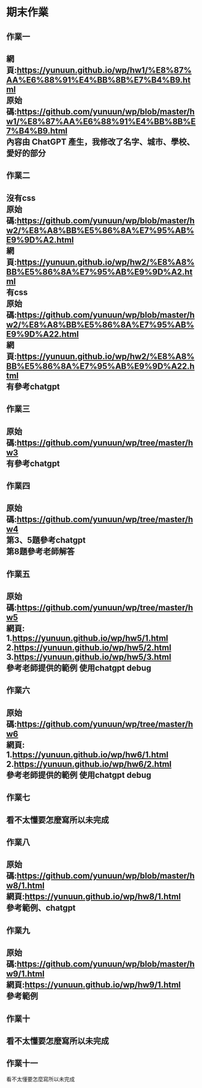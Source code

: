 # 期末作業
## 作業一

網頁:https://yunuun.github.io/wp/hw1/%E8%87%AA%E6%88%91%E4%BB%8B%E7%B4%B9.html  
原始碼:https://github.com/yunuun/wp/blob/master/hw1/%E8%87%AA%E6%88%91%E4%BB%8B%E7%B4%B9.html  
內容由 ChatGPT 產生，我修改了名字、城市、學校、愛好的部分  
---
## 作業二

沒有css  
原始碼:https://github.com/yunuun/wp/blob/master/hw2/%E8%A8%BB%E5%86%8A%E7%95%AB%E9%9D%A2.html  
網頁:https://yunuun.github.io/wp/hw2/%E8%A8%BB%E5%86%8A%E7%95%AB%E9%9D%A2.html  
有css  
原始碼:https://github.com/yunuun/wp/blob/master/hw2/%E8%A8%BB%E5%86%8A%E7%95%AB%E9%9D%A22.html  
網頁:https://yunuun.github.io/wp/hw2/%E8%A8%BB%E5%86%8A%E7%95%AB%E9%9D%A22.html  
有參考chatgpt  
---
## 作業三

原始碼:https://github.com/yunuun/wp/tree/master/hw3  
有參考chatgpt  
---
## 作業四

原始碼:https://github.com/yunuun/wp/tree/master/hw4  
第3、5題參考chatgpt  
第8題參考老師解答  
---
## 作業五

原始碼:https://github.com/yunuun/wp/tree/master/hw5  
網頁:  
1.https://yunuun.github.io/wp/hw5/1.html  
2.https://yunuun.github.io/wp/hw5/2.html  
3.https://yunuun.github.io/wp/hw5/3.html  
參考老師提供的範例 使用chatgpt debug  
---
## 作業六

原始碼:https://github.com/yunuun/wp/tree/master/hw6  
網頁:  
1.https://yunuun.github.io/wp/hw6/1.html  
2.https://yunuun.github.io/wp/hw6/2.html  
參考老師提供的範例 使用chatgpt debug  
---
## 作業七

看不太懂要怎麼寫所以未完成  
---
## 作業八

原始碼:https://github.com/yunuun/wp/blob/master/hw8/1.html  
網頁:https://yunuun.github.io/wp/hw8/1.html  
參考範例、chatgpt  
---
## 作業九

原始碼:https://github.com/yunuun/wp/blob/master/hw9/1.html  
網頁:https://yunuun.github.io/wp/hw9/1.html  
參考範例  
---
## 作業十

看不太懂要怎麼寫所以未完成  
---
## 作業十一

看不太懂要怎麼寫所以未完成
